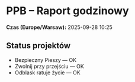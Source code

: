 # PPB – Raport godzinowy
**Czas (Europe/Warsaw):** 2025-09-28 10:25

## Status projektów
- Bezpieczny Pieszy — OK
- Zwolnij przy przejściu — OK
- Odblask ratuje życie — OK

